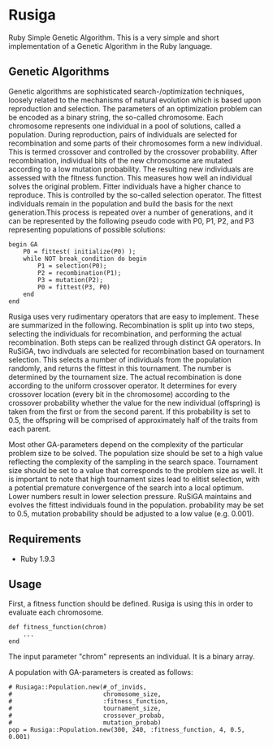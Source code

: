 Rusiga
======

Ruby Simple Genetic Algorithm. This is a very simple and short implementation of a Genetic Algorithm in the Ruby language.

Genetic Algorithms
------------------

Genetic algorithms are sophisticated search-/optimization techniques, loosely related to the mechanisms of natural evolution which is based upon reproduction and selection. The parameters of an optimization problem can be encoded as a binary string, the so-called chromosome. Each chromosome represents one individual in a pool of solutions, called a population. During reproduction, pairs of individuals are selected for recombination and some parts of their chromosomes form a new individual. This is termed crossover and controlled by the crossover probability. After recombination, individual bits of the new chromosome are mutated according to a low mutation probability. The resulting new individuals are assessed with the fitness function. This measures how well an individual solves the original problem. Fitter individuals have a higher chance to reproduce. This is controlled by the so-called selection operator. The fittest individuals remain in the population and build the basis for the next generation.This process is repeated over a number of generations, and it can be represented by the following pseudo code with P0, P1, P2, and P3 representing populations of possible solutions:

    begin GA
        P0 = fittest( initialize(P0) );
        while NOT break_condition do begin
            P1 = selection(P0);
            P2 = recombination(P1);
            P3 = mutation(P2);
            P0 = fittest(P3, P0)
        end
    end

Rusiga uses very rudimentary operators that are easy to implement. These are summarized in the following. Recombination is split up into two steps, selecting the individuals for recombination, and performing the actual recombination. 
Both steps can be realized through distinct GA operators. In RuSiGA, two indivduals are selected for recombination based on tournament selection. This selects a number of individuals from the population randomly, and returns the fittest in this tournament. The number is determined by the tournament size. The actual recombination is done according to the uniform crossover operator. It determines for every crossover location (every bit in the chromosome) according to the crossover probability whether the value for the new individual (offspring) is taken from the first or from the second parent. If this probability is set to 0.5, the offspring will be comprised of approximately half of the traits from each parent.

Most other GA-parameters depend on the complexity of the particular problem size to be solved. The population size should be set to a high value reflecting the complexity of the sampling in the search space. Tournament size should be set to a value that corresponds to the problem size as well. It is important to note that high tournament sizes lead to elitist selection, with a potential premature convergence of the search into a local optimum. Lower numbers result in lower selection pressure. RuSiGA maintains and evolves the fittest individuals found in the population. probability may be set to 0.5, mutation probability should be adjusted to a low value (e.g. 0.001).


Requirements
------------

*   Ruby 1.9.3

Usage
-----

First, a fitness function should be defined. Rusiga is using this in order to evaluate each chromosome.

    def fitness_function(chrom)
        ...
    end
  
The input parameter "chrom" represents an individual. It is a binary array.

A population with GA-parameters is created as follows:

    # Rusiaga::Population.new(#_of_invids, 
    #                         chromosome_size, 
    #                         :fitness_function, 
    #                         tournament_size, 
    #                         crossover_probab,
    #                         mutation_probab)  
    pop = Rusiga::Population.new(300, 240, :fitness_function, 4, 0.5, 0.001)

